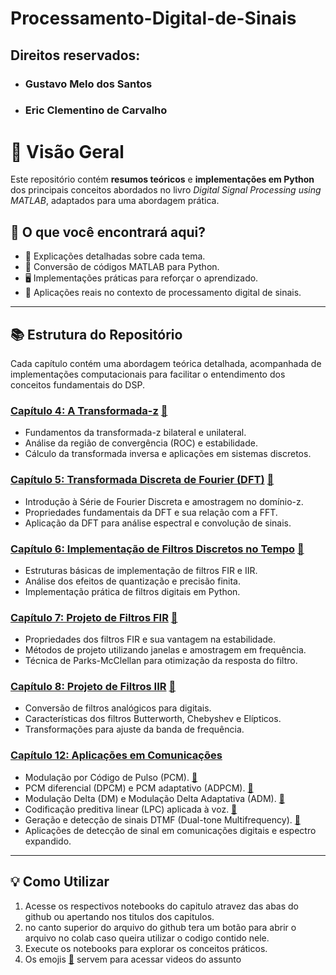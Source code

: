 # Processamento-Digital-de-Sinais
## Direitos reservados:
- ### Gustavo Melo dos Santos
- ### Eric Clementino de Carvalho

# 📌 Visão Geral

Este repositório contém **resumos teóricos** e **implementações em Python** dos principais conceitos abordados no livro *Digital Signal Processing using MATLAB*, adaptados para uma abordagem prática.

## 🚀 O que você encontrará aqui?

- 📖 Explicações detalhadas sobre cada tema.  
- 🔄 Conversão de códigos MATLAB para Python.  
- 🖥️ Implementações práticas para reforçar o aprendizado.  
- 📡 Aplicações reais no contexto de processamento digital de sinais.  

---

## 📚 Estrutura do Repositório

Cada capítulo contém uma abordagem teórica detalhada, acompanhada de implementações computacionais para facilitar o entendimento dos conceitos fundamentais do DSP.

### [**Capítulo 4: A Transformada-z**](https://github.com/reeennico/Processamento-Digital-de-Sinais/blob/main/Cap_4.ipynb) [🎥](https://youtu.be/a4ilqPa6l34?si=oIaKKL-rix-SMsC-)
- Fundamentos da transformada-z bilateral e unilateral.
- Análise da região de convergência (ROC) e estabilidade.
- Cálculo da transformada inversa e aplicações em sistemas discretos.

### [**Capítulo 5: Transformada Discreta de Fourier (DFT)**](https://github.com/reeennico/Processamento-Digital-de-Sinais/blob/main/Cap_5.ipynb) [🎥](https://youtu.be/71WWCtYd7Lo?si=3b9IQyYeWO-qB4Um)
- Introdução à Série de Fourier Discreta e amostragem no domínio-z.
- Propriedades fundamentais da DFT e sua relação com a FFT.
- Aplicação da DFT para análise espectral e convolução de sinais.

### [**Capítulo 6: Implementação de Filtros Discretos no Tempo**](https://github.com/reeennico/Processamento-Digital-de-Sinais/blob/main/Cap_6.ipynb) [🎥](https://youtu.be/MgyrrXGTsok?si=isnk3nL4hGkfX19D)
- Estruturas básicas de implementação de filtros FIR e IIR.
- Análise dos efeitos de quantização e precisão finita.
- Implementação prática de filtros digitais em Python.

### [**Capítulo 7: Projeto de Filtros FIR**](https://github.com/reeennico/Processamento-Digital-de-Sinais/blob/main/Cap_7.ipynb) [🎥](https://www.youtube.com/live/u_tFWolPZY0?si=95fwgcqHr_CyGCLt)
- Propriedades dos filtros FIR e sua vantagem na estabilidade.
- Métodos de projeto utilizando janelas e amostragem em frequência.
- Técnica de Parks-McClellan para otimização da resposta do filtro.

### [**Capítulo 8: Projeto de Filtros IIR**](https://github.com/reeennico/Processamento-Digital-de-Sinais/blob/main/Cap_8.ipynb) [🎥](https://youtu.be/jLnhm4JgmCw?si=LP6tufeKl7ilqOhG)
- Conversão de filtros analógicos para digitais.
- Características dos filtros Butterworth, Chebyshev e Elípticos.
- Transformações para ajuste da banda de frequência.

### [**Capítulo 12: Aplicações em Comunicações**](https://github.com/reeennico/Processamento-Digital-de-Sinais/blob/main/Cap_12.ipynb)
- Modulação por Código de Pulso (PCM). [🎥](https://m.youtube.com/watch?v=vs5kBqziXO0&t=2s&pp=ygUgTW9kdWxhw6fDo28gcG9yIGPDs2RpZ28gZGUgcHVsc28%3D)
- PCM diferencial (DPCM) e PCM adaptativo (ADPCM). [🎥](https://www.youtube.com/watch?v=PFbm-jsTIpA)
- Modulação Delta (DM) e Modulação Delta Adaptativa (ADM). [🎥](https://www.youtube.com/watch?v=0nNAl4VDUoI&t=734s)
- Codificação preditiva linear (LPC) aplicada à voz. [🎥](https://www.youtube.com/watch?v=MKHVc79JYMM&t=6s)
- Geração e detecção de sinais DTMF (Dual-tone Multifrequency). [🎥](https://www.youtube.com/watch?v=s9zELRvr2LI)
- Aplicações de detecção de sinal em comunicações digitais e espectro expandido.

---

## 💡 Como Utilizar

1. Acesse os respectivos notebooks do capitulo atravez das abas do github ou apertando nos titulos dos capitulos.
2. no canto superior do arquivo do github tera um botão para abrir o arquivo no colab caso queira utilizar o codigo contido nele.
3. Execute os notebooks para explorar os conceitos práticos.
4. Os emojis [🎥](https://www.youtube.com/watch?v=xvFZjo5PgG0) servem para acessar videos do assunto
